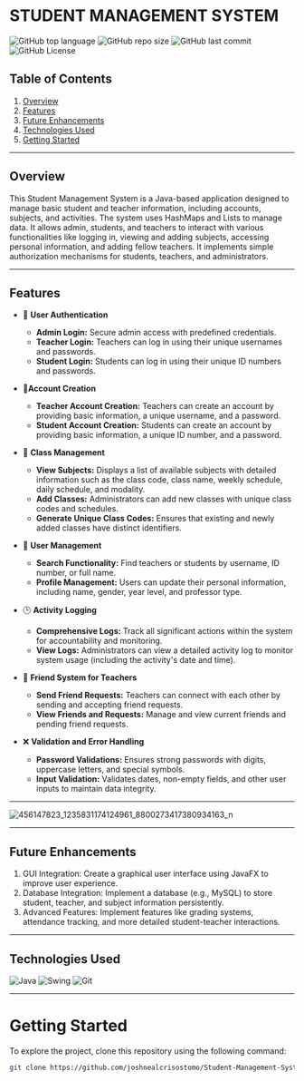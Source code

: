 # STUDENT MANAGEMENT SYSTEM

![GitHub top language](https://img.shields.io/github/languages/top/joshnealcrisostomo/freshman-projects)
![GitHub repo size](https://img.shields.io/github/repo-size/joshnealcrisostomo/freshman-projects)
![GitHub last commit](https://img.shields.io/github/last-commit/joshnealcrisostomo/freshman-projects)
![GitHub License](https://img.shields.io/github/license/joshnealcrisostomo/freshman-projects)

## Table of Contents
1. [Overview](#overview)
2. [Features](#features)
3. [Future Enhancements](#future-enhancements)
4. [Technologies Used](#technologies-used)
5. [Getting Started](#getting-started)

----------------------------------------------------------------------

## Overview
This Student Management System is a Java-based application designed to manage basic student and teacher information, including accounts, subjects, and activities. The system uses HashMaps and Lists to manage data. It allows admin, students, and teachers to interact with various functionalities like logging in, viewing and adding subjects, accessing personal information, and adding fellow teachers. It implements simple authorization mechanisms for students, teachers, and administrators.

----------------------------------------------------------------------

## Features
 - 🔐 **User Authentication** 
 	  - **Admin Login:** Secure admin access with predefined credentials.
    - **Teacher Login:** Teachers can log in using their unique usernames and passwords.
    - **Student Login:** Students can log in using their unique ID numbers and passwords.


- 👤**Account Creation**
    - **Teacher Account Creation:** Teachers can create an account by providing basic information, a unique username, and a password.
    - **Student Account Creation:** Students can create an account by providing basic information, a unique ID number, and a password.


- 📓 **Class Management**
    - **View Subjects:** Displays a list of available subjects with detailed information such as the class code, class name, weekly schedule, daily schedule, and modality.
    - **Add Classes:** Administrators can add new classes with unique class codes and schedules.
    - **Generate Unique Class Codes:** Ensures that existing and newly added classes have distinct identifiers.

 
 - 🔐 **User Management** 
 	  - **Search Functionality:** Find teachers or students by username, ID number, or full name.
    - **Profile Management:** Users can update their personal information, including name, gender, year level, and professor type.


 - 🕒 **Activity Logging** 
 	  - **Comprehensive Logs:** Track all significant actions within the system for accountability and monitoring.
    - **View Logs:** Administrators can view a detailed activity log to monitor system usage (including the activity's date and time).

  
- 👥 **Friend System for Teachers**
    - **Send Friend Requests:** Teachers can connect with each other by sending and accepting friend requests.
    - **View Friends and Requests:** Manage and view current friends and pending friend requests.


- ❌ **Validation and Error Handling**
    - **Password Validations:** Ensures strong passwords with digits, uppercase letters, and special symbols.
    - **Input Validation:** Validates dates, non-empty fields, and other user inputs to maintain data integrity.

----------------------------------------------------------------------

![456147823_1235831174124961_8800273417380934163_n](https://github.com/user-attachments/assets/cf521f53-ce22-49b7-aae0-916b2cb0129f)

----------------------------------------------------------------------

## Future Enhancements
1. GUI Integration: Create a graphical user interface using JavaFX to improve user experience.
2. Database Integration: Implement a database (e.g., MySQL) to store student, teacher, and subject information persistently.
3. Advanced Features: Implement features like grading systems, attendance tracking, and more detailed student-teacher interactions.

----------------------------------------------------------------------

## Technologies Used

![Java](https://img.shields.io/badge/Java-007396?style=flat&logo=java&logoColor=white)
![Swing](https://img.shields.io/badge/Swing-007396?style=flat&logo=java&logoColor=white)
![Git](https://img.shields.io/badge/Git-F05032?style=flat&logo=git&logoColor=white)


----------------------------------------------------------------------

# Getting Started

To explore the project, clone this repository using the following command:

```bash
git clone https://github.com/joshnealcrisostomo/Student-Management-System.git
